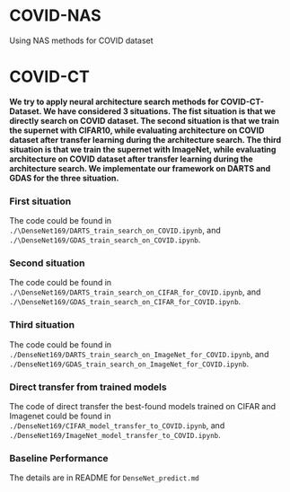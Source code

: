 # COVID-NAS
Using NAS methods for COVID dataset
# COVID-CT


**We try to apply neural architecture search methods for COVID-CT-Dataset. We have considered 3 situations. The fist situation is that we directly search on COVID dataset. The second situation is that we train the supernet with CIFAR10, while evaluating architecture on COVID dataset after transfer learning during the architecture search. The third situation is that we train the supernet with ImageNet, while evaluating architecture on COVID dataset after transfer learning during the architecture search. We implementate our framework on DARTS and GDAS for the three situation.**

 

### First situation

The code could be found in `./\DenseNet169/DARTS_train_search_on_COVID.ipynb`, and `./\DenseNet169/GDAS_train_search_on_COVID.ipynb`.


### Second situation

The code could be found in `./\DenseNet169/DARTS_train_search_on_CIFAR_for_COVID.ipynb`, and `./\DenseNet169/GDAS_train_search_on_CIFAR_for_COVID.ipynb`.


### Third situation

The code could be found in `./DenseNet169/DARTS_train_search_on_ImageNet_for_COVID.ipynb`, and `./DenseNet169/GDAS_train_search_on_ImageNet_for_COVID.ipynb`.

### Direct transfer from trained models

The code of direct transfer the best-found models trained on CIFAR and Imagenet could be found in `./DenseNet169/CIFAR_model_transfer_to_COVID.ipynb`, and `./DenseNet169/ImageNet_model_transfer_to_COVID.ipynb`.


### Baseline Performance
The details are in README for `DenseNet_predict.md`

